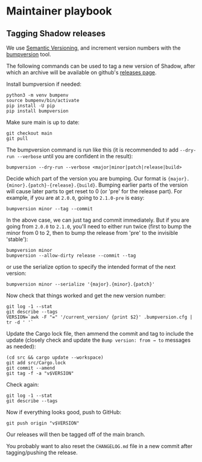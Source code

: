 # Maintainer playbook

## Tagging Shadow releases

We use [Semantic Versioning](https://semver.org/), and increment version
numbers with the [bumpversion](https://pypi.org/project/bumpversion/) tool.

The following commands can be used to tag a new version of Shadow, after which
an archive will be available on github's [releases
page](https://github.com/shadow/shadow/releases).

Install bumpversion if needed:

    python3 -m venv bumpenv
    source bumpenv/bin/activate
    pip install -U pip
    pip install bumpversion

Make sure main is up to date:

    git checkout main
    git pull

The bumpversion command is run like this (it is recommended to add
`--dry-run --verbose` until you are confident in the result):

    bumpversion --dry-run --verbose <major|minor|patch|release|build>

Decide which part of the version you are bumping. Our format is
`{major}.{minor}.{patch}-{release}.{build}`. Bumping earlier parts of the
version will cause later parts to get reset to 0 (or 'pre' for the release
part). For example, if you are at `2.0.0`, going to `2.1.0-pre` is easy:

    bumpversion minor --tag --commit

In the above case, we can just tag and commit immediately. But if you are going
from `2.0.0` to `2.1.0`, you'll need to either run twice (first to bump the
minor from 0 to 2, then to bump the release from 'pre' to the invisible
'stable'):

    bumpversion minor
    bumpversion --allow-dirty release --commit --tag

or use the serialize option to specify the intended format of the next version:

    bumpversion minor --serialize '{major}.{minor}.{patch}'

Now check that things worked and get the new version number:

    git log -1 --stat
    git describe --tags
    VERSION=`awk -F "=" '/current_version/ {print $2}' .bumpversion.cfg | tr -d ' '`

Update the Cargo lock file, then ammend the commit and tag to include the update
(closely check and update the `Bump version: from → to` messages as needed):

    (cd src && cargo update --workspace)
    git add src/Cargo.lock
    git commit --amend
    git tag -f -a "v$VERSION"

Check again:

    git log -1 --stat
    git describe --tags

Now if everything looks good, push to GitHub:

    git push origin "v$VERSION"

Our releases will then be tagged off of the main branch.

You probably want to also reset the `CHANGELOG.md` file in a new commit after
tagging/pushing the release.
